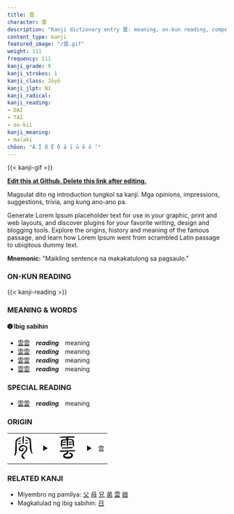 ```yaml
---
title: 雲
character: 雲
description: "Kanji dictionary entry 雲: meaning, on-kun reading, compounds, origin, related kanji"
content_type: kanji
featured_image: "/雲.gif"
weight: 111
frequency: 111
kanji_grade: 9
kanji_strokes: 1
kanji_class: Jōyō
kanji_jlpt: N1
kanji_radical: 
kanji_reading: 
- DAI
- TAI
- oo-kii
kanji_meaning:
- malaki
chōon: "Ā Ī Ū Ē Ō ā ī ū ē ō ’"
---
```

[//]: # (Don't edit the line below. Kanji animated GIF code is automatically generated.)
{{< kanji-gif >}}

[//]: # (Edit below this line.)

**[Edit this at Github. Delete this link after editing.](https://github.com/tim0g/tim/tree/main/content/kanji/雲/index.md)**

Magsulat dito ng introduction tungkol sa kanji. Mga opinions, impressions, suggestions, trivia, ang kung ano-ano pa.

Generate Lorem Ipsum placeholder text for use in your graphic, print and web layouts, and discover plugins for your favorite writing, design and blogging tools. Explore the origins, history and meaning of the famous passage, and learn how Lorem Ipsum went from scrambled Latin passage to ubiqitous dummy text.
 
**Mnemonic:** "Maikling sentence na makakatulong sa pagsaulo."

### ON-KUN READING

[//]: # (Don't edit the line below. ON-KUN READING code is automatically generated.)
{{< kanji-reading >}}

### MEANING & WORDS

#### ➊ **Ibig sabihin**
  - [雲](../雲)[雲](../雲)　***reading***　meaning
  - [雲](../雲)[雲](../雲)　***reading***　meaning
  - [雲](../雲)[雲](../雲)　***reading***　meaning
  - [雲](../雲)[雲](../雲)　***reading***　meaning

### SPECIAL READING
  - [雲](../雲)[雲](../雲)　***reading***　meaning

### ORIGIN

<table class="kanji-table"><tr><td>
<img src="60px-雲-bigseal.svg.png">
</td><td>▶</td><td>
<img src="60px-雲-seal.svg.png">
</td><td>▶</td>
<td class="kanji-origin">雲</td>
</tr></table>

### RELATED KANJI
- Miyembro ng pamilya: [父](../父) [母](../母) [兄](../兄) [弟](../弟) [雲](../雲) [娘](../娘)
- Magkatulad ng ibig sabihin: [日](../日)
